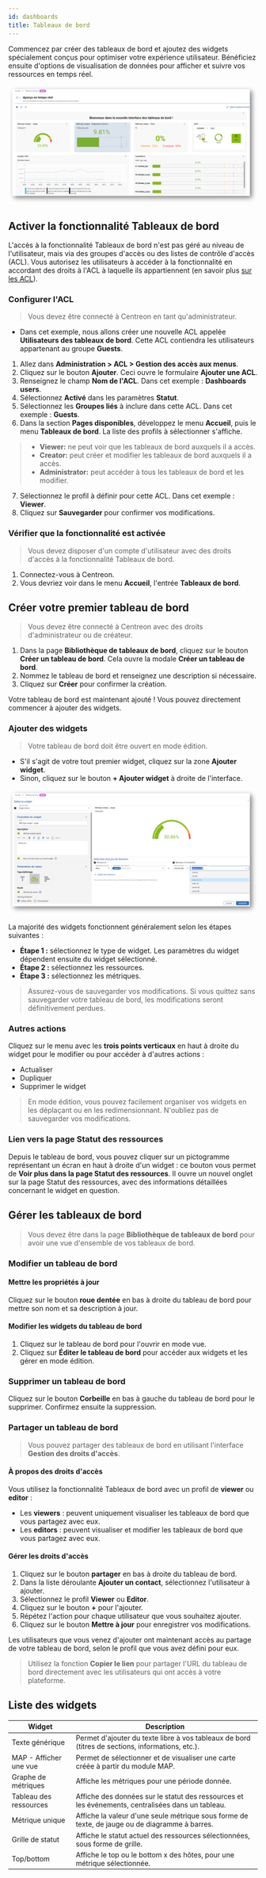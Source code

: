 ```yaml
---
id: dashboards
title: Tableaux de bord
---
```


Commencez par créer des tableaux de bord et ajoutez des widgets spécialement conçus pour optimiser votre expérience utilisateur. Bénéficiez ensuite d'options de visualisation de données pour afficher et suivre vos ressources en temps réel.

![image](../assets/alerts/dashboard-view.png)

## Activer la fonctionnalité Tableaux de bord

L'accès à la fonctionnalité Tableaux de bord n'est pas géré au niveau de l'utilisateur, mais via des groupes d'accès ou des listes de contrôle d'accès (ACL). Vous autorisez les utilisateurs à accéder à la fonctionnalité en accordant des droits à l'ACL à laquelle ils appartiennent (en savoir plus [sur les ACL](../administration/access-control-lists.md)).

### Configurer l'ACL

> Vous devez être connecté à Centreon en tant qu'administrateur.

- Dans cet exemple, nous allons créer une nouvelle ACL appelée **Utilisateurs des tableaux de bord**. Cette ACL contiendra les utilisateurs appartenant au groupe **Guests**.

1. Allez dans **Administration > ACL > Gestion des accès aux menus**.
2. Cliquez sur le bouton **Ajouter**. Ceci ouvre le formulaire **Ajouter une ACL**.
3. Renseignez le champ **Nom de l'ACL**. Dans cet exemple : **Dashboards users**.
4. Sélectionnez **Activé** dans les paramètres **Statut**.
5. Sélectionnez les **Groupes liés** à inclure dans cette ACL. Dans cet exemple : **Guests**.
6. Dans la section **Pages disponibles**, développez le menu **Accueil**, puis le menu **Tableaux de bord**. La liste des profils à sélectionner s'affiche.

  > - **Viewer:** ne peut voir que les tableaux de bord auxquels il a accès.
  > - **Creator:** peut créer et modifier les tableaux de bord auxquels il a accès.
  > - **Administrator:** peut accéder à tous les tableaux de bord et les modifier.

7. Sélectionnez le profil à définir pour cette ACL. Dans cet exemple : **Viewer**.
8. Cliquez sur **Sauvegarder** pour confirmer vos modifications.

### Vérifier que la fonctionnalité est activée

> Vous devez disposer d'un compte d'utilisateur avec des droits d'accès à la fonctionnalité Tableaux de bord.

1. Connectez-vous à Centreon.
2. Vous devriez voir dans le menu **Accueil**, l'entrée **Tableaux de bord**.

## Créer votre premier tableau de bord

> Vous devez être connecté à Centreon avec des droits d'administrateur ou de créateur.

1. Dans la page **Bibliothèque de tableaux de bord**, cliquez sur le bouton **Créer un tableau de bord**. Cela ouvre la modale **Créer un tableau de bord**.
2. Nommez le tableau de bord et renseignez une description si nécessaire.
3. Cliquez sur **Créer** pour confirmer la création.

Votre tableau de bord est maintenant ajouté ! Vous pouvez directement commencer à ajouter des widgets.

### Ajouter des widgets

> Votre tableau de bord doit être ouvert en mode édition.

- S'il s'agit de votre tout premier widget, cliquez sur la zone **Ajouter widget**.
- Sinon, cliquez sur le bouton **+ Ajouter widget** à droite de l'interface.

![image](../assets/alerts/widget-view.png)

La majorité des widgets fonctionnent généralement selon les étapes suivantes : 

- **Étape 1 :** sélectionnez le type de widget. Les paramètres du widget dépendent ensuite du widget sélectionné.
- **Étape 2 :** sélectionnez les ressources.
- **Étape 3 :** sélectionnez les métriques.

> Assurez-vous de sauvegarder vos modifications. Si vous quittez sans sauvegarder votre tableau de bord, les modifications seront définitivement perdues.

### Autres actions

Cliquez sur le menu avec les **trois points verticaux** en haut à droite du widget pour le modifier ou pour accéder à d'autres actions :
- Actualiser
- Dupliquer
- Supprimer le widget

> En mode édition, vous pouvez facilement organiser vos widgets en les déplaçant ou en les redimensionnant. N'oubliez pas de sauvegarder vos modifications.

### Lien vers la page Statut des ressources

Depuis le tableau de bord, vous pouvez cliquer sur un pictogramme représentant un écran en haut à droite d'un widget : ce bouton vous permet de **Voir plus dans la page Statut des ressources**. Il ouvre un nouvel onglet sur la page Statut des ressources, avec des informations détaillées concernant le widget en question.

## Gérer les tableaux de bord

> Vous devez être dans la page **Bibliothèque de tableaux de bord** pour avoir une vue d'ensemble de vos tableaux de bord.

### Modifier un tableau de bord

#### Mettre les propriétés à jour

Cliquez sur le bouton **roue dentée** en bas à droite du tableau de bord pour mettre son nom et sa description à jour.

#### Modifier les widgets du tableau de bord 

1. Cliquez sur le tableau de bord pour l'ouvrir en mode vue.
2. Cliquez sur **Éditer le tableau de bord** pour accéder aux widgets et les gérer en mode édition.

### Supprimer un tableau de bord

Cliquez sur le bouton **Corbeille** en bas à gauche du tableau de bord pour le supprimer. Confirmez ensuite la suppression.

### Partager un tableau de bord

> Vous pouvez partager des tableaux de bord en utilisant l'interface **Gestion des droits d'accès**.

#### À propos des droits d'accès

Vous utilisez la fonctionnalité Tableaux de bord avec un profil de **viewer** ou **editor** :

- Les **viewers** : peuvent uniquement visualiser les tableaux de bord que vous partagez avec eux.
- Les **editors** : peuvent visualiser et modifier les tableaux de bord que vous partagez avec eux.

#### Gérer les droits d'accès

1. Cliquez sur le bouton **partager** en bas à droite du tableau de bord.
2. Dans la liste déroulante **Ajouter un contact**, sélectionnez l'utilisateur à ajouter.
3. Sélectionnez le profil **Viewer** ou **Editor**.
4. Cliquez sur le bouton **+** pour l'ajouter.
5. Répétez l'action pour chaque utilisateur que vous souhaitez ajouter.
6. Cliquez sur le bouton **Mettre à jour** pour enregistrer vos modifications.

Les utilisateurs que vous venez d'ajouter ont maintenant accès au partage de votre tableau de bord, selon le profil que vous avez défini pour eux.

> Utilisez la fonction **Copier le lien** pour partager l'URL du tableau de bord directement avec les utilisateurs qui ont accès à votre plateforme.

## Liste des widgets

| Widget                   | Description                                                                                                                                                                                                                                                                                                    |
|--------------------------|----------------------------------------------------------------------------------------------------------------------------------------------------------------------------------------------------------------------------------------------------------------------------------------------------------------|
| Texte générique           | Permet d'ajouter du texte libre à vos tableaux de bord (titres de sections, informations, etc.).   |
| MAP - Afficher une vue           |  Permet de sélectionner et de visualiser une carte créée à partir du module MAP.  |
| Graphe de métriques         | Affiche les métriques pour une période donnée.                                  |
| Tableau des ressources                 | Affiche des données sur le statut des ressources et les événements, centralisées dans un tableau.|
| Métrique unique        | Affiche la valeur d'une seule métrique sous forme de texte, de jauge ou de diagramme à barres.  |
| Grille de statut    | Affiche le statut actuel des ressources sélectionnées, sous forme de grille.   |
| Top/bottom              | Affiche le top ou le bottom x des hôtes, pour une métrique sélectionnée.   |
